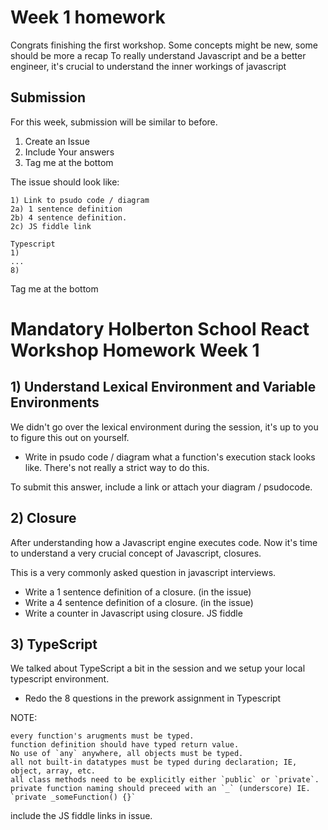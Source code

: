 # Week 1 homework

Congrats finishing the first workshop. Some concepts might be new, some should be more a recap
To really understand Javascript and be a better engineer, it's crucial to understand the inner workings of javascript

## Submission
For this week, submission will be similar to before.

1) Create an Issue
2) Include Your answers
3) Tag me at the bottom

The issue should look like:
```
1) Link to psudo code / diagram
2a) 1 sentence definition
2b) 4 sentence definition.
2c) JS fiddle link

Typescript
1)
...
8)
```
Tag me at the bottom

# Mandatory Holberton School React Workshop Homework Week 1
## 1) Understand Lexical Environment and Variable Environments
We didn't go over the lexical environment during the session, it's up to you to figure this out on yourself.

- Write in psudo code / diagram what a function's execution stack looks like. There's not really a strict way to do this.

To submit this answer, include a link or attach your diagram / psudocode.

## 2) Closure
After understanding how a Javascript engine executes code. Now it's time to understand a very crucial concept of Javascript, closures.

This is a very commonly asked question in javascript interviews.

- Write a 1 sentence definition of a closure. (in the issue)
- Write a 4 sentence definition of a closure. (in the issue)
- Write a counter in Javascript using closure. JS fiddle

## 3) TypeScript
We talked about TypeScript a bit in the session and we setup your local typescript environment.

- Redo the 8 questions in the prework assignment in Typescript

NOTE:
```text
every function's arugments must be typed.
function definition should have typed return value.
No use of `any` anywhere, all objects must be typed.
all not built-in datatypes must be typed during declaration; IE, object, array, etc.
all class methods need to be explicitly either `public` or `private`.
private function naming should preceed with an `_` (underscore) IE. `private _someFunction() {}`
```

include the JS fiddle links in issue.

